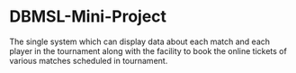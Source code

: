 # DBMSL-Mini-Project
The single system which can display data about each match and each player in the tournament along with the facility to book the online tickets of various matches scheduled in tournament.
